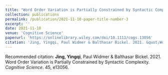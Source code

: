 ```yaml
---
title: "Word Order Variation is Partially Constrained by Syntactic Complexity"
collection: publications
permalink: /publication/2021-11-10-paper-title-number-3
excerpt: ''
date: 2021-11-10
venue: 'Cognitive Science'
paperurl: 'https://onlinelibrary.wiley.com/doi/10.1111/cogs.13056'
citation: 'Jing, Yingqi, Paul Widmer & Balthasar Bickel. 2021. &quot;Word Order Variation is Partially Constrained by Syntactic Complexity.&quot; <i>Cognitive Science</i>. 45, e13056.'
---
```


Recommended citation: **Jing, Yingqi**, Paul Widmer & Balthasar Bickel. 2021. Word Order Variation is Partially Constrained by Syntactic Complexity. *Cognitive Science*. 45, e13056. 

